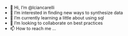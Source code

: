 - 👋 Hi, I’m @lciancarelli
- 👀 I’m interested in finding new ways to synthesize data
- 🌱 I’m currently learning a little about using sql
- 💞️ I’m looking to collaborate on best practices
- 📫 How to reach me ...

<!---
lciancarelli/lciancarelli is a ✨ special ✨ repository because its `README.md` (this file) appears on your GitHub profile.
You can click the Preview link to take a look at your changes.
--->
